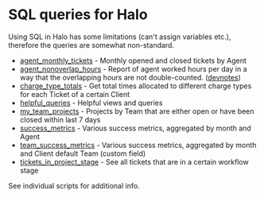 # SQL queries for Halo
Using SQL in Halo has some limitations (can't assign variables etc.), therefore the queries are somewhat non-standard.


- [agent_monthly_tickets](agent_monthly_tickets.sql) - Monthly opened and closed tickets by Agent
- [agent_nonoverlap_hours](agent_nonoverlap_hours.sql) - Report of agent worked hours per day in a way that the overlapping hours are not double-counted. ([devnotes](agent_nonoverlap_hours_devnotes.md))
- [charge_type_totals](charge_type_totals.sql) - Get total times allocated to different charge types for each Ticket of a certain Client
- [helpful_queries](helpful_queries.sql) - Helpful views and queries
- [my_team_projects](my_team_projects.sql) - Projects by Team that are either open or have been closed within last 7 days
- [success_metrics](success_metrics.sql) - Various success metrics, aggregated by month and Agent
- [team_success_metrics](team_success_metrics.sql) - Various success metrics, aggregated by month and Client default Team (custom field)
- [tickets_in_project_stage](tickets_in_project_stage.sql) - See all tickets that are in a certain workflow stage

See individual scripts for additional info.
